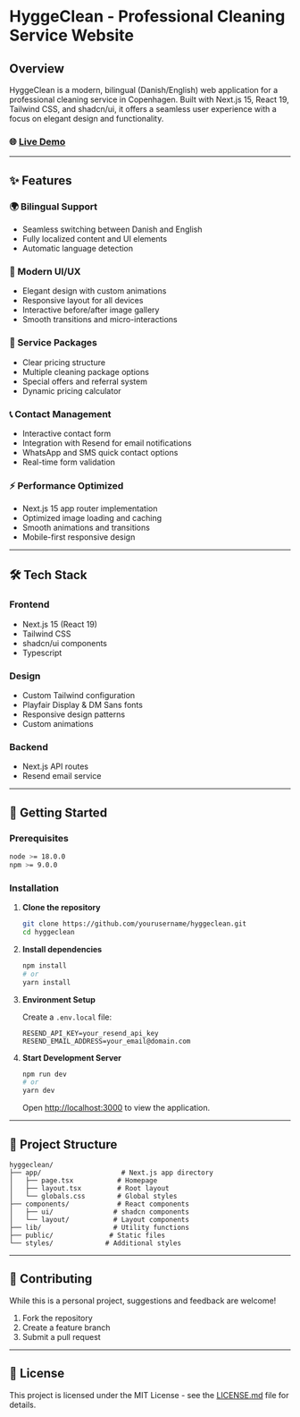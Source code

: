 # HyggeClean - Professional Cleaning Service Website

## Overview

HyggeClean is a modern, bilingual (Danish/English) web application for a professional cleaning service in Copenhagen. Built with Next.js 15, React 19, Tailwind CSS, and shadcn/ui, it offers a seamless user experience with a focus on elegant design and functionality.

### 🌐 [Live Demo](https://hyggeclean.vercel.app)

---

## ✨ Features

### 🌍 Bilingual Support

- Seamless switching between Danish and English
- Fully localized content and UI elements
- Automatic language detection

### 🎨 Modern UI/UX

- Elegant design with custom animations
- Responsive layout for all devices
- Interactive before/after image gallery
- Smooth transitions and micro-interactions

### 💎 Service Packages

- Clear pricing structure
- Multiple cleaning package options
- Special offers and referral system
- Dynamic pricing calculator

### 📞 Contact Management

- Interactive contact form
- Integration with Resend for email notifications
- WhatsApp and SMS quick contact options
- Real-time form validation

### ⚡ Performance Optimized

- Next.js 15 app router implementation
- Optimized image loading and caching
- Smooth animations and transitions
- Mobile-first responsive design

---

## 🛠 Tech Stack

### Frontend

- Next.js 15 (React 19)
- Tailwind CSS
- shadcn/ui components
- Typescript

### Design

- Custom Tailwind configuration
- Playfair Display & DM Sans fonts
- Responsive design patterns
- Custom animations

### Backend

- Next.js API routes
- Resend email service

---

## 🚀 Getting Started

### Prerequisites

```bash
node >= 18.0.0
npm >= 9.0.0
```

### Installation

1. **Clone the repository**

   ```bash
   git clone https://github.com/yourusername/hyggeclean.git
   cd hyggeclean
   ```

2. **Install dependencies**

   ```bash
   npm install
   # or
   yarn install
   ```

3. **Environment Setup**

   Create a `.env.local` file:

   ```env
   RESEND_API_KEY=your_resend_api_key
   RESEND_EMAIL_ADDRESS=your_email@domain.com
   ```

4. **Start Development Server**

   ```bash
   npm run dev
   # or
   yarn dev
   ```

   Open [http://localhost:3000](http://localhost:3000) to view the application.

---

## 📁 Project Structure

```
hyggeclean/
├── app/                    # Next.js app directory
│   ├── page.tsx           # Homepage
│   ├── layout.tsx         # Root layout
│   └── globals.css        # Global styles
├── components/            # React components
│   ├── ui/               # shadcn components
│   └── layout/           # Layout components
├── lib/                  # Utility functions
├── public/              # Static files
└── styles/             # Additional styles
```

---

## 🤝 Contributing

While this is a personal project, suggestions and feedback are welcome!

1. Fork the repository
2. Create a feature branch
3. Submit a pull request

---

## 📝 License

This project is licensed under the MIT License - see the [LICENSE.md](LICENSE.md) file for details.
